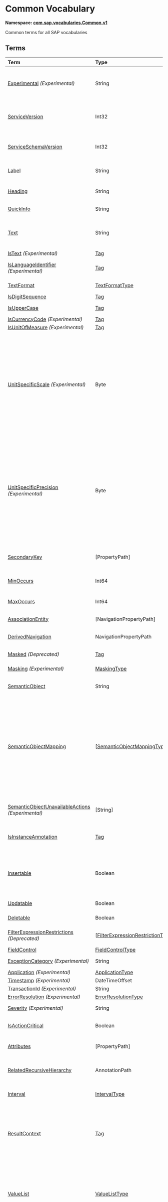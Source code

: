 # Common Vocabulary
**Namespace: [com.sap.vocabularies.Common.v1](Common.xml)**

Common terms for all SAP vocabularies


## Terms

Term|Type|Description
:---|:---|:----------
[Experimental](Common.xml#L30) *(Experimental)*|String|<a name="Experimental"></a>Terms, types, and properties annotated with this term are experimental and can be changed or removed any time without prior warning
[ServiceVersion](Common.xml#L38)|Int32|<a name="ServiceVersion"></a>1 for first version of a service, incremented when schema changes incompatibly and service is published with a different URI
[ServiceSchemaVersion](Common.xml#L42)|Int32|<a name="ServiceSchemaVersion"></a>0 for first schema version within a service version, incremented when schema changes compatibly
[Label](Common.xml#L47)|String|<a name="Label"></a>A short, human-readable text suitable for labels and captions in UIs
[Heading](Common.xml#L52)|String|<a name="Heading"></a>A short, human-readable text suitable for column headings in UIs
[QuickInfo](Common.xml#L57)|String|<a name="QuickInfo"></a>A short, human-readable text suitable for tool tips in UIs
[Text](Common.xml#L62)|String|<a name="Text"></a>A descriptive text for values of the annotated property. Value MUST be a dynamic expression when used as metadata annotation.
[IsText](Common.xml#L68) *(Experimental)*|[Tag](https://github.com/oasis-tcs/odata-vocabularies/blob/master/vocabularies/Org.OData.Core.V1.md#Tag)|<a name="IsText"></a>Contains a descriptive text
[IsLanguageIdentifier](Common.xml#L73) *(Experimental)*|[Tag](https://github.com/oasis-tcs/odata-vocabularies/blob/master/vocabularies/Org.OData.Core.V1.md#Tag)|<a name="IsLanguageIdentifier"></a>An identifier to distinguish multiple texts in different languages for the same entity
[TextFormat](Common.xml#L78)|[TextFormatType](#TextFormatType)|<a name="TextFormat"></a>Human-readable text that may contain formatting information
[IsDigitSequence](Common.xml#L137)|[Tag](https://github.com/oasis-tcs/odata-vocabularies/blob/master/vocabularies/Org.OData.Core.V1.md#Tag)|<a name="IsDigitSequence"></a>Contains only digits
[IsUpperCase](Common.xml#L142)|[Tag](https://github.com/oasis-tcs/odata-vocabularies/blob/master/vocabularies/Org.OData.Core.V1.md#Tag)|<a name="IsUpperCase"></a>Contains just uppercase characters
[IsCurrencyCode](Common.xml#L147) *(Experimental)*|[Tag](https://github.com/oasis-tcs/odata-vocabularies/blob/master/vocabularies/Org.OData.Core.V1.md#Tag)|<a name="IsCurrencyCode"></a>Contains a currency code
[IsUnitOfMeasure](Common.xml#L153) *(Experimental)*|[Tag](https://github.com/oasis-tcs/odata-vocabularies/blob/master/vocabularies/Org.OData.Core.V1.md#Tag)|<a name="IsUnitOfMeasure"></a>Contains a unit of measure
[UnitSpecificScale](Common.xml#L159) *(Experimental)*|Byte|<a name="UnitSpecificScale"></a>The number of fractional decimal digits of a currency amount or measured quantity<p>The annotated property contains a currency code or unit of measure, and the annotation value specifies the default scale of numeric values with that currency code or unit of measure. Can be used in e.g. a list of available currency codes or units of measure, or a list of measuring devices to specify the number of fractional digits captured by that device.</p>
[UnitSpecificPrecision](Common.xml#L166) *(Experimental)*|Byte|<a name="UnitSpecificPrecision"></a>The number of significant decimal digits of a currency amount or measured quantity<p>The annotated property contains a currency code or unit of measure, and the annotation value specifies the default precision of numeric values with that currency code or unit of measure. Can be used in e.g. a list of available currency codes or units of measure, or a list of measuring devices to specify the number of significant digits captured by that device.</p>
[SecondaryKey](Common.xml#L173)|\[PropertyPath\]|<a name="SecondaryKey"></a>The listed properties form a secondary key. Multiple secondary keys are possible using different qualifiers.
[MinOccurs](Common.xml#L178)|Int64|<a name="MinOccurs"></a>The annotated set or collection contains at least this number of items
[MaxOccurs](Common.xml#L182)|Int64|<a name="MaxOccurs"></a>The annotated set or collection contains at most this number of items
[AssociationEntity](Common.xml#L186)|\[NavigationPropertyPath\]|<a name="AssociationEntity"></a>Entity representing an n:m association with attributes
[DerivedNavigation](Common.xml#L193)|NavigationPropertyPath|<a name="DerivedNavigation"></a>Shortcut for a multi-segment navigation, contains the long path with all its segments
[Masked](Common.xml#L199) *(Deprecated)*|[Tag](https://github.com/oasis-tcs/odata-vocabularies/blob/master/vocabularies/Org.OData.Core.V1.md#Tag)|<a name="Masked"></a>Use term Common.Masking instead
[Masking](Common.xml#L214) *(Experimental)*|[MaskingType](#MaskingType)|<a name="Masking"></a>Property contains sensitive data that should be masked on UIs
[SemanticObject](Common.xml#L229)|String|<a name="SemanticObject"></a>Name of the Semantic Object represented as this entity type or identified by this property
[SemanticObjectMapping](Common.xml#L234)|\[[SemanticObjectMappingType](#SemanticObjectMappingType)\]|<a name="SemanticObjectMapping"></a>Maps properties of the annotated entity type or sibling properties of the annotated property to properties of the Semantic Object<p>If present, only properties explicitly listed in the mapping are used for intent-based navigation. If not present, all properties of the annotated entity set/type or all sibling properties of the annotated property are used for intent-based navigation.</p>
[SemanticObjectUnavailableActions](Common.xml#L250) *(Experimental)*|\[String\]|<a name="SemanticObjectUnavailableActions"></a>List of actions that are not available in the current state of the instance of the Semantic Object
[IsInstanceAnnotation](Common.xml#L255)|[Tag](https://github.com/oasis-tcs/odata-vocabularies/blob/master/vocabularies/Org.OData.Core.V1.md#Tag)|<a name="IsInstanceAnnotation"></a>Term can also be used as instance annotation; AppliesTo of this term specifies where it can be applied
[Insertable](Common.xml#L259)|Boolean|<a name="Insertable"></a>Specifies whether the service allows to create an entity by sending a POST request to the navigation link URL (in this case the created entity is automatically linked to the entity containing the navigation link)
[Updatable](Common.xml#L266)|Boolean|<a name="Updatable"></a>Specifies whether the annotated entity can be updated
[Deletable](Common.xml#L273)|Boolean|<a name="Deletable"></a>Specifies whether the annotated entity can be deleted
[FilterExpressionRestrictions](Common.xml#L280) *(Deprecated)*|\[[FilterExpressionRestrictionType](#FilterExpressionRestrictionType)\]|<a name="FilterExpressionRestrictions"></a>Use term Capabilities.FilterRestrictions instead
[FieldControl](Common.xml#L307)|[FieldControlType](#FieldControlType)|<a name="FieldControl"></a>Control state of a property
[ExceptionCategory](Common.xml#L329) *(Experimental)*|String|<a name="ExceptionCategory"></a>A machine-readable exception category
[Application](Common.xml#L334) *(Experimental)*|[ApplicationType](#ApplicationType)|<a name="Application"></a>...
[Timestamp](Common.xml#L354) *(Experimental)*|DateTimeOffset|<a name="Timestamp"></a>...
[TransactionId](Common.xml#L359) *(Experimental)*|String|<a name="TransactionId"></a>...
[ErrorResolution](Common.xml#L364) *(Experimental)*|[ErrorResolutionType](#ErrorResolutionType)|<a name="ErrorResolution"></a>Hints for resolving this error
[Severity](Common.xml#L382) *(Experimental)*|String|<a name="Severity"></a>Classifies a notification as info, success, warning, or error
[IsActionCritical](Common.xml#L404)|Boolean|<a name="IsActionCritical"></a>Criticality of the function or action to enforce a warning or similar before it's executed
[Attributes](Common.xml#L408)|\[PropertyPath\]|<a name="Attributes"></a>Attributes related to this property, which may occur in denormalized entity types
[RelatedRecursiveHierarchy](Common.xml#L412)|AnnotationPath|<a name="RelatedRecursiveHierarchy"></a>A recursive hierarchy related to this property. The annotation path must end in Aggregation.RecursiveHierarchy.
[Interval](Common.xml#L417)|[IntervalType](#IntervalType)|<a name="Interval"></a>An interval with lower and upper boundaries described by two properties
[ResultContext](Common.xml#L435)|[Tag](https://github.com/oasis-tcs/odata-vocabularies/blob/master/vocabularies/Org.OData.Core.V1.md#Tag)|<a name="ResultContext"></a>The annotated entity type has one or more containment navigation properties. An instance of the annotated entity type provides the context required for determining the target entity sets reached by these containment navigation properties.
[ValueList](Common.xml#L445)|[ValueListType](#ValueListType)|<a name="ValueList"></a>Specifies how to get a list of acceptable values for a property or parameter<p>The value list can be based on user input that is passed in the value list request. The value list can be used for type-ahead and classical pick lists.</p>
[ValueListWithFixedValues](Common.xml#L497)|[Tag](https://github.com/oasis-tcs/odata-vocabularies/blob/master/vocabularies/Org.OData.Core.V1.md#Tag)|<a name="ValueListWithFixedValues"></a>If specified as true, there's only one value list mapping and its value list consists of a small number of fixed values
[ValueListReferences](Common.xml#L502)|\[URL\]|<a name="ValueListReferences"></a>A list of URLs of CSDL documents containing value list mappings for this parameter or property
[ValueListMapping](Common.xml#L507)|[ValueListMappingType](#ValueListMappingType)|<a name="ValueListMapping"></a>Specifies the mapping between data service properties and value list properties<p>The value list can be filtered based on user input. It can be used for type-ahead and classical pick lists. There may be many alternative mappings with different qualifiers.</p>
[IsCalendarYear](Common.xml#L565)|[Tag](https://github.com/oasis-tcs/odata-vocabularies/blob/master/vocabularies/Org.OData.Core.V1.md#Tag)|<a name="IsCalendarYear"></a>Property encodes a year number as string following the logical pattern (-?)YYYY(Y*) consisting of an optional minus sign for years B.C. followed by at least four digits. The string matches the regex pattern -?([1-9][0-9]{3,}\|0[0-9]{3})
[IsCalendarHalfyear](Common.xml#L574)|[Tag](https://github.com/oasis-tcs/odata-vocabularies/blob/master/vocabularies/Org.OData.Core.V1.md#Tag)|<a name="IsCalendarHalfyear"></a>Property encodes a halfyear number as string following the logical pattern H consisting of a single digit. The string matches the regex pattern [1-2]
[IsCalendarQuarter](Common.xml#L583)|[Tag](https://github.com/oasis-tcs/odata-vocabularies/blob/master/vocabularies/Org.OData.Core.V1.md#Tag)|<a name="IsCalendarQuarter"></a>Property encodes a calendar quarter number as string following the logical pattern Q consisting of a single digit. The string matches the regex pattern [1-4]
[IsCalendarMonth](Common.xml#L592)|[Tag](https://github.com/oasis-tcs/odata-vocabularies/blob/master/vocabularies/Org.OData.Core.V1.md#Tag)|<a name="IsCalendarMonth"></a>Property encodes a calendar month number as string following the logical pattern MM consisting of two digits. The string matches the regex pattern 0[1-9]\|1[0-2]
[IsCalendarWeek](Common.xml#L601)|[Tag](https://github.com/oasis-tcs/odata-vocabularies/blob/master/vocabularies/Org.OData.Core.V1.md#Tag)|<a name="IsCalendarWeek"></a>Property encodes a calendar week number as string following the logical pattern WW consisting of two digits. The string matches the regex pattern 0[1-9]\|[1-4][0-9]\|5[2-3]
[IsDayOfCalendarMonth](Common.xml#L610)|[Tag](https://github.com/oasis-tcs/odata-vocabularies/blob/master/vocabularies/Org.OData.Core.V1.md#Tag)|<a name="IsDayOfCalendarMonth"></a>Day number relative to a calendar month. Valid values are between 1 and 31.
[IsDayOfCalendarYear](Common.xml#L618)|[Tag](https://github.com/oasis-tcs/odata-vocabularies/blob/master/vocabularies/Org.OData.Core.V1.md#Tag)|<a name="IsDayOfCalendarYear"></a>Day number relative to a calendar year. Valid values are between 1 and 366.
[IsCalendarYearHalfyear](Common.xml#L626)|[Tag](https://github.com/oasis-tcs/odata-vocabularies/blob/master/vocabularies/Org.OData.Core.V1.md#Tag)|<a name="IsCalendarYearHalfyear"></a>Property encodes a calendar year and halfyear as string following the logical pattern (-?)YYYY(Y*)H consisting of an optional minus sign for years B.C. followed by at least five digits, where the last digit represents the halfyear. The string matches the regex pattern -?([1-9][0-9]{3,}\|0[0-9]{3})[1-2]
[IsCalendarYearQuarter](Common.xml#L636)|[Tag](https://github.com/oasis-tcs/odata-vocabularies/blob/master/vocabularies/Org.OData.Core.V1.md#Tag)|<a name="IsCalendarYearQuarter"></a>Property encodes a calendar year and quarter as string following the logical pattern (-?)YYYY(Y*)Q consisting of an optional minus sign for years B.C. followed by at least five digits, where the last digit represents the quarter. The string matches the regex pattern -?([1-9][0-9]{3,}\|0[0-9]{3})[1-4]
[IsCalendarYearMonth](Common.xml#L646)|[Tag](https://github.com/oasis-tcs/odata-vocabularies/blob/master/vocabularies/Org.OData.Core.V1.md#Tag)|<a name="IsCalendarYearMonth"></a>Property encodes a calendar year and month as string following the logical pattern (-?)YYYY(Y*)MM consisting of an optional minus sign for years B.C. followed by at least six digits, where the last two digits represent the months January to December. The string matches the regex pattern -?([1-9][0-9]{3,}\|0[0-9]{3})(0[1-9]\|1[0-2])
[IsCalendarYearWeek](Common.xml#L656)|[Tag](https://github.com/oasis-tcs/odata-vocabularies/blob/master/vocabularies/Org.OData.Core.V1.md#Tag)|<a name="IsCalendarYearWeek"></a>Property encodes a calendar year and week as string following the logical pattern (-?)YYYY(Y*)WW consisting of an optional minus sign for years B.C. followed by at least six digits, where the last two digits represent week number in the year. The string matches the regex pattern -?([1-9][0-9]{3,}\|0[0-9]{3})(0[1-9]\|[1-4][0-9]\|5[2-3])
[IsCalendarDate](Common.xml#L666)|[Tag](https://github.com/oasis-tcs/odata-vocabularies/blob/master/vocabularies/Org.OData.Core.V1.md#Tag)|<a name="IsCalendarDate"></a>Property encodes a calendar date: year, month and day as string following the logical pattern (-?)YYYY(Y*)MMDD consisting of an optional minus sign for years B.C. followed by at least eight digits, where the last four digits represent the months January to December (MM) and the day of the month (DD). The string matches the regex pattern -?([1-9][0-9]{3,}\|0[0-9]{3})(0[1-9]\|1[0-2])(0[1-9]\|[12][0-9]\|3[01]) The regex pattern does not reflect the additional constraint for "Day-of-month Values": The day value must be no more than 30 if month is one of 04, 06, 09, or 11, no more than 28 if month is 02 and year is not divisible by 4, or is divisible by 100 but not by 400, and no more than 29 if month is 02 and year is divisible by 400, or by 4 but not by 100.
[IsFiscalYear](Common.xml#L683)|[Tag](https://github.com/oasis-tcs/odata-vocabularies/blob/master/vocabularies/Org.OData.Core.V1.md#Tag)|<a name="IsFiscalYear"></a>Property encodes a fiscal year number as string following the logical pattern YYYY(Y*) consisting of at least four digits. The string matches the regex pattern [1-9][0-9]{3,}
[IsFiscalPeriod](Common.xml#L692)|[Tag](https://github.com/oasis-tcs/odata-vocabularies/blob/master/vocabularies/Org.OData.Core.V1.md#Tag)|<a name="IsFiscalPeriod"></a>Property encodes a fiscal period as string following the logical pattern PPP consisting of three digits. The string matches the regex pattern [0-9]{3}
[IsFiscalYearPeriod](Common.xml#L701)|[Tag](https://github.com/oasis-tcs/odata-vocabularies/blob/master/vocabularies/Org.OData.Core.V1.md#Tag)|<a name="IsFiscalYearPeriod"></a>Property encodes a fiscal year and period as string following the logical pattern YYYY(Y*)PPP consisting of at least seven digits, where the last three digits represent the fiscal period in the year. The string matches the regex pattern ([1-9][0-9]{3,})([0-9]{3})
[IsFiscalYearVariant](Common.xml#L711)|[Tag](https://github.com/oasis-tcs/odata-vocabularies/blob/master/vocabularies/Org.OData.Core.V1.md#Tag)|<a name="IsFiscalYearVariant"></a>Property encodes a fiscal year variant
[MutuallyExclusiveTerm](Common.xml#L719)|[Tag](https://github.com/oasis-tcs/odata-vocabularies/blob/master/vocabularies/Org.OData.Core.V1.md#Tag)|<a name="MutuallyExclusiveTerm"></a>Only one term of the group identified with the Qualifier attribute can be applied
[DraftRoot](Common.xml#L725)|[DraftRootType](#DraftRootType)|<a name="DraftRoot"></a>Root entities of business documents that support the draft pattern
[DraftNode](Common.xml#L743)|[DraftNodeType](#DraftNodeType)|<a name="DraftNode"></a>Entities in this set are parts of business documents that support the draft pattern
[DraftActivationVia](Common.xml#L767)|\[[SimpleIdentifier](#SimpleIdentifier)\]|<a name="DraftActivationVia"></a>Draft entities in this set are indirectly activated via draft entities in the referenced entity sets
[SemanticKey](Common.xml#L779)|\[PropertyPath\]|<a name="SemanticKey"></a>The listed properties form the semantic key, i.e. they are unique modulo IsActiveEntity
[SideEffects](Common.xml#L783)|[SideEffectsType](#SideEffectsType)|<a name="SideEffects"></a>Describes side-effects of modification operations
[DerivedDefaultValue](Common.xml#L880)|String|<a name="DerivedDefaultValue"></a>Function import to derive a default value for the property from a given context.<p>             Function import has two parameters of complex types:<br/>            - `parameters`, a structure resembling the entity type the parameter entity set related to the entity set of the annotated property<br/>            - `properties`, a structure resembling the type of the entity set of the annotated property<br/>            The return type must be of the same type as the annotated property.<br/>            Arguments passed to the function import are used as context for deriving the default value.              The function import returns this default value, or null in case such a value could not be determined.           </p>
[FilterDefaultValue](Common.xml#L901)|PrimitiveType|<a name="FilterDefaultValue"></a>A default value for the property to be used in filter expressions.
[FilterDefaultValueHigh](Common.xml#L905) *(Experimental)*|PrimitiveType|<a name="FilterDefaultValueHigh"></a>A default upper limit for the property to be used in 'less than or equal' filter expressions.
[DerivedFilterDefaultValue](Common.xml#L910)|String|<a name="DerivedFilterDefaultValue"></a>Function import to derive a default value for the property from a given context in order to use it in filter expressions.<p>             Function import has two parameters of complex types:<br/>            - `parameters`, a structure resembling the entity type the parameter             entity set related to the entity set of the annotated property<br/>            - `properties`, a structure resembling the             type of the entity set of the annotated property<br/>            The return type must be of the same type as the annotated             property.<br/>            Arguments passed to the function import are used as context for deriving the default value.             The function import returns this default value, or null in case such a value could not be determined.           </p>
[SortOrder](Common.xml#L934)|\[[SortOrderType](#SortOrderType)\]|<a name="SortOrder"></a>List of sort criteria<p>The items of the annotated entity set or the items of the            collection of the annotated entity type are sorted by the first entry of the SortOrder collection.            Items with same value for this first sort criteria are sorted by the second entry of the SortOrder collection, and so on. </p>
[RecursiveHierarchy](Common.xml#L966)|[RecursiveHierarchyType](#RecursiveHierarchyType)|<a name="RecursiveHierarchy"></a>Defines a recursive hierarchy.
[CreatedAt](Common.xml#L998)|DateTimeOffset|<a name="CreatedAt"></a>Creation timestamp
[CreatedBy](Common.xml#L1002)|[UserID](#UserID)|<a name="CreatedBy"></a>First editor
[ChangedAt](Common.xml#L1006)|DateTimeOffset|<a name="ChangedAt"></a>Last modification timestamp
[ChangedBy](Common.xml#L1010)|[UserID](#UserID)|<a name="ChangedBy"></a>Last editor

## <a name="TextFormatType"></a>[TextFormatType](Common.xml#L82)


Member|Value|Description
:-----|----:|:----------
[plain](Common.xml#L83)|0|Plain text, line breaks represented as the character 0x0A
[html](Common.xml#L86)|1|Plain text with markup that can validly appear directly within an HTML DIV element

## <a name="MaskingType"></a>[MaskingType](Common.xml#L218) *(Experimental)*
Describes masking behavior for sensitive data

Property|Type|Description
:-------|:---|:----------
[Value](Common.xml#L221)|PrimitiveType|Replacement value that should be visible on a UI instead of the actual value of the masked property
[Always](Common.xml#L224)|Boolean|If false, the property value is initially masked and can be unmasked on user interaction

## <a name="SemanticObjectMappingType"></a>[SemanticObjectMappingType](Common.xml#L240)
Maps a property of the annotated entity type or a sibling property of the annotated property to a property of the Semantic Object

Property|Type|Description
:-------|:---|:----------
[LocalProperty](Common.xml#L243)|PropertyPath|Path to a local property that provides the value for the Semantic Object property
[SemanticObjectProperty](Common.xml#L246)|String|Name of the Semantic Object property

## <a name="FilterExpressionRestrictionType"></a>[FilterExpressionRestrictionType](Common.xml#L291)


Property|Type|Description
:-------|:---|:----------
[Property](Common.xml#L292)|PropertyPath|
[AllowedExpressions](Common.xml#L293)|[FilterExpressionType](#FilterExpressionType)|

## <a name="FilterExpressionType"></a>[FilterExpressionType](Common.xml#L295)


Member|Value|Description
:-----|----:|:----------
[SingleValue](Common.xml#L296)|0|a single 'eq' clause
[MultiValue](Common.xml#L299)|1|one or more 'eq' clauses, separated by 'or'
[SingleInterval](Common.xml#L302)|2|at most one 'ge' and one 'le' clause, separated by 'and', alternatively a single 'eq' clause

## <a name="FieldControlType"></a>[FieldControlType](Common.xml#L311)


Member|Value|Description
:-----|----:|:----------
[Mandatory](Common.xml#L312)|7|Property must have a non-null value
[Optional](Common.xml#L315)|3|Property may have a value or be null
[ReadOnly](Common.xml#L318)|1|Property value cannot be changed
[Inapplicable](Common.xml#L321)|0|Property has no meaning in the current entity state
[Hidden](Common.xml#L324)|0|Deprecated synonymn for Inapplicable, do not use

## <a name="ApplicationType"></a>[ApplicationType](Common.xml#L339) *(Experimental)*


Property|Type|Description
:-------|:---|:----------
[Component](Common.xml#L341)|String|Software component of service implementation
[ServiceRepository](Common.xml#L344)|String|...
[ServiceId](Common.xml#L347)|String|...
[ServiceVersion](Common.xml#L350)|String|...

## <a name="ErrorResolutionType"></a>[ErrorResolutionType](Common.xml#L369) *(Experimental)*


Property|Type|Description
:-------|:---|:----------
[Analysis](Common.xml#L371)|String|Short hint on how to analyze this error
[Note](Common.xml#L374)|String|Note for error resolution
[AdditionalNote](Common.xml#L377)|String|Additional note for error resolution

## <a name="IntervalType"></a>[IntervalType](Common.xml#L420)


Property|Type|Description
:-------|:---|:----------
[LowerBoundary](Common.xml#L421)|PropertyPath|Property holding the lower interval boundary
[LowerBoundaryIncluded](Common.xml#L424)|Boolean|The lower boundary value is included in the interval
[UpperBoundary](Common.xml#L427)|PropertyPath|Property holding the upper interval boundary
[UpperBoundaryIncluded](Common.xml#L430)|Boolean|The upper boundary value is included in the interval

## <a name="ValueListType"></a>[ValueListType](Common.xml#L450)


Property|Type|Description
:-------|:---|:----------
[Label](Common.xml#L466)|String|Headline for value list, fallback is the label of the property or parameter
[CollectionPath](Common.xml#L470)|String|Resource path of an OData collection with possible values, relative to CollectionRoot
[CollectionRoot](Common.xml#L473)|String|Service root of the value list collection; not specified means local to the document containing the annotation
[SearchSupported](Common.xml#L477)|Boolean|Value list supports the $search query option<p>The value of the target property is used as the search expression instead of in $filter</p>
[PresentationVariantQualifier](Common.xml#L481)|[SimpleIdentifier](#SimpleIdentifier)|Alternative representation of a value help, e.g. as a bar chart<p>Qualifier for annotation with term com.sap.vocabularies.UI.v1.PresentationVariant on the entity set identified via CollectionPath</p>
[SelectionVariantQualifier](Common.xml#L486) *(Experimental)*|[SimpleIdentifier](#SimpleIdentifier)|Optional combination of parameters and filters to query the value help entity set<p>Qualifier for annotation with term com.sap.vocabularies.UI.v1.SelectionVariant on the entity set identified via CollectionPath</p>
[Parameters](Common.xml#L492)|\[[ValueListParameter](#ValueListParameter)\]|Instructions on how to construct the value list request and consume response properties

## <a name="ValueListMappingType"></a>[ValueListMappingType](Common.xml#L512)


Property|Type|Description
:-------|:---|:----------
[Label](Common.xml#L513)|String|Headline for value list, fallback is the label of the property or parameter
[CollectionPath](Common.xml#L517)|String|Resource path of an OData collection with possible values, relative to the document containing the value list mapping
[PresentationVariantQualifier](Common.xml#L521)|[SimpleIdentifier](#SimpleIdentifier)|Alternative representation of a value help, e.g. as a bar chart<p>Qualifier for annotation with term com.sap.vocabularies.UI.v1.PresentationVariant on the value list entity set identified via CollectionPath in the ValueListReference annotation</p>
[SelectionVariantQualifier](Common.xml#L526) *(Experimental)*|[SimpleIdentifier](#SimpleIdentifier)|Optional combination of parameters and filters to query the value help entity set<p>Qualifier for annotation with term com.sap.vocabularies.UI.v1.SelectionVariant on the entity set identified via CollectionPath</p>
[Parameters](Common.xml#L532)|\[[ValueListParameter](#ValueListParameter)\]|Instructions on how to construct the value list request and consume response properties

## <a name="ValueListParameter"></a>[*ValueListParameter*](Common.xml#L537)


**Derived Types:**
- [ValueListParameterIn](#ValueListParameterIn)
- [ValueListParameterInOut](#ValueListParameterInOut)
- [ValueListParameterOut](#ValueListParameterOut)
- [ValueListParameterDisplayOnly](#ValueListParameterDisplayOnly)
- [ValueListParameterFilterOnly](#ValueListParameterFilterOnly)

Property|Type|Description
:-------|:---|:----------
[ValueListProperty](Common.xml#L538)|String|Path to property in response structure. Format is identical to PropertyPath annotations.

## <a name="ValueListParameterIn"></a>[ValueListParameterIn](Common.xml#L542): [ValueListParameter](#ValueListParameter)


Property|Type|Description
:-------|:---|:----------
[*ValueListProperty*](Common.xml#L538)|String|Path to property in response structure. Format is identical to PropertyPath annotations.
[LocalDataProperty](Common.xml#L543)|PropertyPath|Path to property that is used to filter/search the value list

## <a name="ValueListParameterInOut"></a>[ValueListParameterInOut](Common.xml#L547): [ValueListParameter](#ValueListParameter)


Property|Type|Description
:-------|:---|:----------
[*ValueListProperty*](Common.xml#L538)|String|Path to property in response structure. Format is identical to PropertyPath annotations.
[LocalDataProperty](Common.xml#L548)|PropertyPath|Path to property that is used to filter/search the value list or filled from response

## <a name="ValueListParameterOut"></a>[ValueListParameterOut](Common.xml#L552): [ValueListParameter](#ValueListParameter)


Property|Type|Description
:-------|:---|:----------
[*ValueListProperty*](Common.xml#L538)|String|Path to property in response structure. Format is identical to PropertyPath annotations.
[LocalDataProperty](Common.xml#L553)|PropertyPath|Path to property that is filled from response

## <a name="ValueListParameterDisplayOnly"></a>[ValueListParameterDisplayOnly](Common.xml#L557): [ValueListParameter](#ValueListParameter)
Value list property that is not used to fill the edited entity

Property|Type|Description
:-------|:---|:----------
[*ValueListProperty*](Common.xml#L538)|String|Path to property in response structure. Format is identical to PropertyPath annotations.

## <a name="ValueListParameterFilterOnly"></a>[ValueListParameterFilterOnly](Common.xml#L560): [ValueListParameter](#ValueListParameter)
Value list property that is used to filter the value list, not connected to the edited entity

Property|Type|Description
:-------|:---|:----------
[*ValueListProperty*](Common.xml#L538)|String|Path to property in response structure. Format is identical to PropertyPath annotations.

## <a name="DraftRootType"></a>[DraftRootType](Common.xml#L730): [DraftNodeType](#DraftNodeType)


Property|Type|Description
:-------|:---|:----------
[*PreparationAction*](Common.xml#L749)|[QualifiedName](#QualifiedName)|Action that prepares a draft document for later activation
[*ValidationFunction*](Common.xml#L752) *(Deprecated)*|[QualifiedName](#QualifiedName)|Use `PreparationAction` instead which can as a side-effect auto-fill missing information
[ActivationAction](Common.xml#L731)|[QualifiedName](#QualifiedName)|Action that activates a draft document
[EditAction](Common.xml#L734)|[QualifiedName](#QualifiedName)|Action that creates an edit draft
[NewAction](Common.xml#L737)|[QualifiedName](#QualifiedName)|Action that creates a new draft. It may have overloads that allow referencing other business documents that are used to pre-fill the new draft

## <a name="DraftNodeType"></a>[DraftNodeType](Common.xml#L748)


**Derived Types:**
- [DraftRootType](#DraftRootType)

Property|Type|Description
:-------|:---|:----------
[PreparationAction](Common.xml#L749)|[QualifiedName](#QualifiedName)|Action that prepares a draft document for later activation
[ValidationFunction](Common.xml#L752) *(Deprecated)*|[QualifiedName](#QualifiedName)|Use `PreparationAction` instead which can as a side-effect auto-fill missing information

## <a name="SimpleIdentifier"></a>[SimpleIdentifier](Common.xml#L771)
**Type:** String

The SimpleIdentifier of an OData construct in scope

## <a name="QualifiedName"></a>[QualifiedName](Common.xml#L775)
**Type:** String

The QualifiedName of an OData construct in scope

## <a name="SideEffectsType"></a>[SideEffectsType](Common.xml#L786)
Changes to the source properties or source entities may have side-effects on the target properties or entities.

If neither TargetProperties nor TargetEntities are specified, a change to the source property values may have unforeseeable side-effects.
An empty NavigationPropertyPath may be used in TargetEntities to specify that any property of the annotated entity type may be affected.
            
Special case "Actions": here the change trigger is the action invocation, so SourceProperties and SourceEntities have no meaning, 
only TargetProperties and TargetEntities are relevant. They are addressed via the binding parameter of the action.

Property|Type|Description
:-------|:---|:----------
[SourceProperties](Common.xml#L796)|\[PropertyPath\]|Changes to the values of one or more of these properties will affect the targets
[SourceEntities](Common.xml#L799)|\[NavigationPropertyPath\]|Changes to one or more of these entities will affect the targets. An empty path means the annotation target.
[TargetProperties](Common.xml#L803)|\[PropertyPath\]|These properties will be affected if the value of one of the sources changes
[TargetEntities](Common.xml#L806)|\[NavigationPropertyPath\]|These entities will be affected if the value of one of the sources changes. An empty path means the annotation target.
[EffectTypes](Common.xml#L810) *(Deprecated)*|[EffectType](#EffectType)|All side effects are essentially value changes, differentiation not needed. Do not use together with `OnPreparation`.
[OnPreparation](Common.xml#L822) *(Experimental)*|Boolean|This side effect is deferred until invoking the Preparation action

## <a name="EffectType"></a>[EffectType](Common.xml#L827) *(Deprecated)*


Flag Member|Value|Description
:-----|----:|:----------
[ValidationMessage](Common.xml#L837) *(Deprecated)*|1|Use `ValueChange` instead
[ValueChange](Common.xml#L854)|2|The value of a target changes<p>This side effect type declares that changes to source properties or entities may impact the values of any, one or multiple target properties or entities.   Upon modification preparation logic is performed that determines additional values to be stored in the draft document.</p>
[FieldControlChange](Common.xml#L861) *(Deprecated)*|4|Use `ValueChange` instead

## <a name="SortOrderType"></a>[SortOrderType](Common.xml#L942)


Property|Type|Description
:-------|:---|:----------
[Property](Common.xml#L943)|PropertyPath|Sort property
[Descending](Common.xml#L946)|Boolean|Sort direction ; default is ascending

## <a name="RecursiveHierarchyType"></a>[RecursiveHierarchyType](Common.xml#L971)


Property|Type|Description
:-------|:---|:----------
[ExternalNodeKeyProperty](Common.xml#L972)|PropertyPath|Property holding the external human-readable key identifying the node
[NodeDescendantCountProperty](Common.xml#L975)|PropertyPath|Property holding the descendant count for a hierarchy node. The descendant count of a node is the number of its descendants in the hierarchy structure of the result considering only those nodes matching any specified $filter and $search. A property holding descendant counts has an integer data type.
[NodeDrillStateProperty](Common.xml#L983)|PropertyPath|Property holding the drill state of a hierarchy node. The drill state is indicated by one of the following string values: collapsed, expanded, or leaf. For an expanded node, its children are included in the result collection. For a collapsed node, the children are included in the entity set, but they are not part of the result collection. Retrieving them requires a relaxed filter expression or a separate request filtering on the parent node ID with the ID of the collapsed node. A leaf does not have any child in the entity set.

## <a name="UserID"></a>[UserID](Common.xml#L1014)
**Type:** String

User ID
